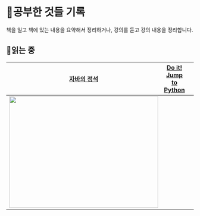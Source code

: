 # 📔공부한 것들 기록
책을 일고 책에 있는 내용을 요약해서 정리하거나, 강의를 듣고 강의 내용을 정리합니다.
## 📖읽는 중
<table>
  <thead>
    <tr>
      <th align=center>
        <a href="https://github.com/CastleSilver/Study_Record/tree/main/Java-Standard">자바의 정석</a>
      </th>
      <th align=center>
        <a href="">Do it! Jump to Python</a>
      </th>
      <th align=center>
        <a href=""></a>
      </th>
    </tr>
  </thead>
  <tbody>
    <tr>
      <td align="center">
        <a href="https://github.com/CastleSilver/Study_Record/tree/main/Java-Standard">
          <img src="/CastleSilver/Study_Record/raw/main/images/x9788994492032.jpg" width="400px" height="300px" style="max-width: 100%;">
        </a>
      </td>
      <td align="center">
        <a href="">
        </a>
      </td>
      <td align="center">
        <a href="">
        </a>
      </td>
    </tr>
  </tbody>
</table>
